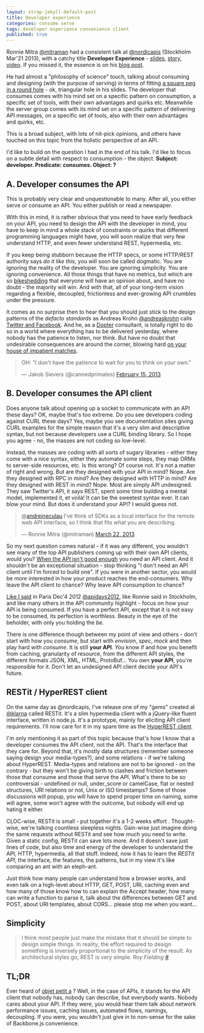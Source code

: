 ```yaml
---
layout: strap-jekyll-default-post
title: Developer experience
categories: consume serve
tags: developer experience convenience client
published: true
---
```


Ronnie Mitra [@mitraman](https://twitter.com/mitraman) had a consistent talk at [@nordicapis](https://twitter.com/nordicapis) (Stockholm Mar'21 2013), with a catchy title **Developer Experience** - [slides](http://www.slideshare.net/rnewton/the-i-is-for-interaction), [story](//storify.com/andreineculau/developer-experience), [video](http://www.youtube.com/watch?v=dQPRELMJOPA). If you missed it, the essence is on his [blog post](http://mitraman.wordpress.com/tag/developer-experience/).

He had almost a "philosophy of science" touch, talking about consuming and designing (with the purpose of serving) in terms of fitting [a square peg in a round hole](http://en.wikipedia.org/wiki/Square_peg_in_a_round_hole) - ok, triangular hole in his slides. The developer that consumes comes with his mind set on a specific pattern on consumption, a specific set of tools, with their own advantages and quirks etc. Meanwhile the server group comes with its mind set on a specific pattern of delivering API messages, on a specific set of tools, also with their own advantages and quirks, etc.

This is a broad subject, with lots of nit-pick opinions, and others have touched on this topic from the holistic perspective of an API.

I'd like to build on the question I had in the end of his talk. I'd like to focus on a subtle detail with respect to consumption - the object. **Subject: developer. Predicate: consumes. Object: ?**

## A. Developer consumes the API

This is probably very clear and unquestionable to many. After all, you either serve or consume an API. You either publish or read a newspaper.

With this in mind, it is rather obvious that you need to have early feedback on your API, you need to design the API with the developer in mind, you have to keep in mind a whole stack of constraints or quirks that different programming languages might have, you will soon realize that very few understand HTTP, and even fewer understand REST, hypermedia, etc.

If you keep being stubborn because the HTTP specs, or some HTTP/REST authority says *do it like this*, you will soon be called dogmatic. You are ignoring the reality of the developer. You are ignoring simplicity. You are ignoring convenience. All those things that have no metrics, but which are so [bikeshedding](http://en.wikipedia.org/wiki/Parkinson's_law_of_triviality) that everyone will have an opinion about, and have no doubt - the majority will win. And with that, all of your long-term vision regarding a flexible, decoupled, frictionless and ever-growing API crumbles under the pressure.

It comes as no surprise then to hear that you should just stick to the design patterns of the *defacto standards* as Andreas Krohn [@andreaskrohn](https://twitter.com/andreaskrohn) calls [Twitter and Facebook](https://twitter.com/ABeanSits/status/314650447187156992/photo/1). And he, as a [Dopter](https://twitter.com/dopterse) consultant, is totally right to do so in a world where everything has to be delivered yesterday, where nobody has the patience to listen, nor think. But have no doubt that undesirable consequences are around the corner, blowing hard [on your house of impatient matches](http://www.youtube.com/watch?v=Nh11A41klL4).

<blockquote class="twitter-tweet"><p>OH: "I don't have the patience to wait for you to think on your own."</p>&mdash; Jakob Sievers (@cannedprimates) <a href="https://twitter.com/cannedprimates/status/302315164978520065">February 15, 2013</a></blockquote>
<script async src="//platform.twitter.com/widgets.js" charset="utf-8"></script>

## B. Developer consumes the API **client**

Does anyone talk about opening up a socket to communicate with an API these days? OK, maybe that's too extreme. Do you see developers coding against CURL these days? Yes, maybe you see documentation sites giving CURL examples for the simple reason that it's a very slim and descriptive syntax, but not because developers use a CURL binding library. So I hope you agree - no, the masses are not coding so low-level.

Instead, the masses are coding with all sorts of sugary libraries - either they come with a nice syntax, either they automate some steps, they map ORMs to server-side resources, etc. Is this wrong? Of course not. It's not a matter of right and wrong. But are they designed with your API in mind? Nope. Are they designed with RPC in mind? Are they designed with HTTP in mind? Are they designed with REST in mind? Nope. Most are simply API undesigned. They saw Twitter's API, it says REST, spent some time building a mental model, implemented it, et voilá! It can be the sweetest syntax ever. It can blow your mind. But does it understand your API? I would guess not.

<blockquote class="twitter-tweet"><p>@<a href="https://twitter.com/andreineculau">andreineculau</a> I've think of SDKs as a local interface for the remote web API interface, so I think that fits what you are describing.</p>&mdash; Ronnie Mitra (@mitraman) <a href="https://twitter.com/mitraman/status/315041516647223296">March 22, 2013</a></blockquote>
<script async src="//platform.twitter.com/widgets.js" charset="utf-8"></script>

So my next question comes natural - if it was any different, you wouldn't see many of the top API publishers coming up with their own API clients, would you? [When the API isn't good enough](https://www.braintreepayments.com/braintrust/when-rest-isnt-good-enough) you need an API client. And it shouldn't be an exceptional situation - stop thinking "I don't need an API client until I'm forced to build one". If you were in another sector, you would be more interested in how your product reaches the end-consumers. Why leave the API client to chance? Why leave API consumption to chance?

[Like I said](http://www.youtube.com/watch?v=Nh6VeuvVRdQ) in Paris Dec'4 2012 [@apidays2012](https://twitter.com/apidays2012), like Ronnie said in Stockholm, and like many others in the API community highlight - focus on how your API is being consumed. If you have a perfect API, except that it is not easy to be consumed, its perfection is worthless. Beauty in the eye of the beholder, with only you holding the *be*.

There is one difference though between my point of view and others - don't start with how you *consume*, but start with *envision*, *spec*, *mock* and then play hard with *consume*. It is still **your API**. *You* know if and how you benefit from caching, granularity of resource, from the different API styles, the different formats JSON, XML, HTML, ProtoBuf... You own **your API**, you're responsible for it. Don't let an undesigned API client decide your API's future.

## RESTit / HyperREST client

On the same day as @nordicapis, I've release one of my "gems" created at [@klarna](https://twitter.com/klarna) called RESTit. It's a slim hypermedia client with a jQuery-like fluent interface, written in node.js. It's a prototype, mainly for eliciting API client requirements. I'll now care for it in my spare time as the [HyperREST client](https://github.com/hyperrest/client).

I'm only mentioning it as part of this topic because that's how I know that a developer consumes the API client, not the API. That's the interface that they care for. Beyond that, it's mostly data structures (remember someone saying design your media-types?), and some relations - if we're talking about HyperREST. Media-types and relations are not to be ignored - on the contrary - but they won't be giving birth to clashes and friction between those that consume and those that serve the API. What's there to be so controversial - undefined or null, under_score or camelCase, flat or nested structures, URI relations or not, Unix or ISO timestamps? Some of those discussions will popup, you will have to spend proper time on naming, some will agree, some won't agree with the outcome, but nobody will end up hating it either.

CLOC-wise, RESTit is small - put together it's a 1-2 weeks effort . Thought-wise, we're talking countless sleepless nights. Gain-wise just imagine doing the same requests without RESTit and see how much you need to write. Given a static config, RESTit can save lots more. And it doesn't save just lines of code, but also time and energy of the developer to understand the API, HTTP, hypermedia, all that stuff. Indeed, now it has to learn the *RESTit API*, the interface, the features, the patterns, but in my view it's like comparing an ant with an eleph-ant.

Just think how many people can understand how a browser works, and even talk on a high-level about HTTP, GET, POST, URI, caching even and how many of those know how to can explain the Accept header, how many can write a function to parse it, talk about the differences between GET and POST, about URI templates, about CORS... please stop me when you want...

## Simplicity

> I think most people just make the mistake that it should be simple to design simple things. In reality, the effort required to design something is inversely proportional to the simplicity of the result. As architectural styles go, REST is very simple. *Roy Fielding [#](http://roy.gbiv.com/untangled/2008/rest-apis-must-be-hypertext-driven)*

## TL;DR

Ever heard of [objet petit a](http://en.wikipedia.org/wiki/Objet_petit_a) ? Well, in the case of APIs, it stands for the API client that nobody has, nobody can describe, but everybody wants. Nobody cares about your API. If they were, you would hear them talk about network performance issues, caching issues, automated flows, namings, decoupling. If you were, you wouldn't just give in to non-sense for the sake of Backbone.js convenience.
